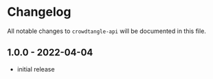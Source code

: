 # Changelog

All notable changes to `crowdtangle-api` will be documented in this file.

## 1.0.0 - 2022-04-04

- initial release
